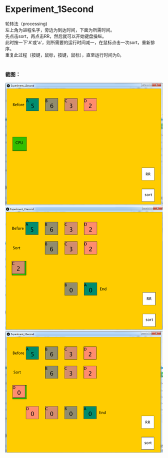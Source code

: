 # Experiment_1Second
轮转法（processing)</br>
左上角为进程名字，旁边为到达时间，下面为所需时间。</br>
先点击sort，再点击RR，然后就可以开始键盘操纵。</br>
此时按一下'A'或'a'，则所需要的运行时间减一，在鼠标点击一次sort，重新排序。</br>
重复此过程（按键，鼠标，按键，鼠标），直至运行时间为0。</br>
</br>
### 截图：
![image](http://github.com/1030514211/Experiment_1Second/raw/master/image/1.png)</br>
![image](http://github.com/1030514211/Experiment_1Second/raw/master/image/2.png)</br>
![image](http://github.com/1030514211/Experiment_1Second/raw/master/image/3.png)</br>
